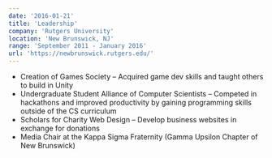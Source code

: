 ```yaml
---
date: '2016-01-21'
title: 'Leadership'
company: 'Rutgers University'
location: 'New Brunswick, NJ'
range: 'September 2011 - January 2016'
url: 'https://newbrunswick.rutgers.edu/'
---
```


- Creation of Games Society – Acquired game dev skills and taught others to build in Unity
- Undergraduate Student Alliance of Computer Scientists – Competed in hackathons and improved productivity by gaining programming skills outside of the CS curriculum
- Scholars for Charity Web Design – Develop business websites in exchange for donations
- Media Chair at the Kappa Sigma Fraternity (Gamma Upsilon Chapter of New Brunswick)
